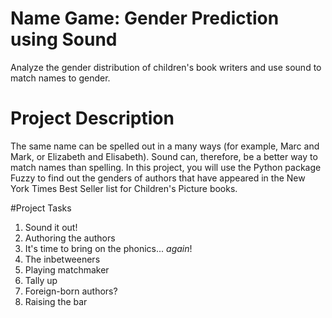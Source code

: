 # Name Game: Gender Prediction using Sound
Analyze the gender distribution of children's book writers and use sound to match names to gender.

# Project Description
The same name can be spelled out in a many ways (for example, Marc and Mark, or Elizabeth and Elisabeth). Sound can, therefore, be a better way to match names than spelling. In this project, you will use the Python package Fuzzy to find out the genders of authors that have appeared in the New York Times Best Seller list for Children's Picture books.

#Project Tasks
1. Sound it out!
2. Authoring the authors
3. It's time to bring on the phonics... _again_!
4. The inbetweeners
5. Playing matchmaker
6. Tally up
7. Foreign-born authors?
8. Raising the bar
